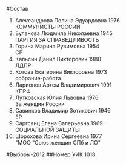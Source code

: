 #Состав
1. Александрова Полина Эдуардовна 1976   
    КОММУНИСТЫ РОССИИ
2. Буланова Людмила Николаевна 1945   
    ПАРТИЯ ЗА СПРАВЕДЛИВОСТЬ
3. Горина Марина Рувимовна 1954   
    СР
4. Кальсин Данил Викторович 1980   
    ЛДПР
5. Котова Екатерина Викторовна 1973   
    собрание-работа
6. Ларионов Артем Владимирович 1991   
    КПРФ
7. Лутковская Юлия Львовна 1976   
    За женщин России
8. Савинков Владимир Зотикович 1946   
    ЕР
9. Саргсянц Елена Валерьевна 1969   
    СОЦИАЛЬНОЙ ЗАЩИТЫ
10. Шорохова Ирина Сергеевна 1977   
    "МОО "Союз женщин СПб и ЛО"

#Выборы-2012
##Номер УИК
1018